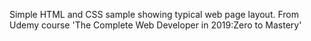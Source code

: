 Simple HTML and CSS sample showing typical web page layout. From Udemy course 'The Complete Web Developer in 2019:Zero to Mastery'